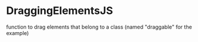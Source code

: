 # DraggingElementsJS
function to drag elements that belong to a class (named "draggable" for the example)

